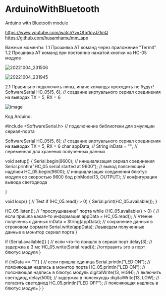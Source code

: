 # ArduinoWithBluetooth
Arduino with Bluetooth module

https://www.youtube.com/watch?v=Ofm1oyJZlmQ
https://github.com/husamhamu/mm_app



Важные моменты:
1.1 Прошивка АТ команд через приложение "Termit"
1.2 Прошивка АТ команд при постоянно нажатой кнопки на HC-05 модуле

![20221004_231506](https://user-images.githubusercontent.com/28355711/194029133-f7094cc8-172c-4cda-a446-4ce4ec32ba83.jpg)

![20221004_231945](https://user-images.githubusercontent.com/28355711/194029147-a28d0848-c929-485b-85d9-ba1adb805e95.jpg)

2.1 Правильно подключить пины, иначе команды проходить не будут!
SoftwareSerial HC_05(5, 6); // создание виртуального сериал соединения на выводах TX = 5, RX = 6

![image](https://user-images.githubusercontent.com/28355711/194028660-2f9b0d14-d227-4b15-9a22-7028275a27c3.png)

Код Arduino:
 
#include <SoftwareSerial.h> // подключение библиотеки для эмуляции сериал-порта
 
SoftwareSerial HC_05(5, 6); // создание виртуального сериал соединения на выводах TX = 5, RX = 6
char appData; //
String inData = ""; // переменная для хранения полученных данных
 
void setup()
{
  Serial.begin(9600); // инициализация сериал соединения
  Serial.println("HC_05 serial started at 9600"); // вывод поясняющей надписи
  HC_05.begin(9600); // инициализация соединения блютус модуля со скоростью 9600 бод
  pinMode(13, OUTPUT); // конфигурация вывода светодиода
 
}
 
void loop()
{
  // Test
  if (HC_05.read() > 0) {
    Serial.print(HC_05.available());
  }
 
  HC_05.listen();  // "прослушивание" порта
  while (HC_05.available() > 0) {   // если пришла какая-то информация
    appData = HC_05.read(); // чтение полученных данных
    inData = String(appData);  // сохранение данных в строковом формате
    Serial.write(appData); //выведем полученные данные в монитор сериал порта
  }
 
 
  if (Serial.available()) { // если что-то пришло в сериал порт
    delay(3); // задержка в 3 мс
    HC_05.write(Serial.read()); //отправить это в порт блютус модуля
  }
 
 
  if (inData == "1") { // если пришла единица
    Serial.println("LED ON"); // поясняющая надпись в монитор порта
    HC_05.println("LED ON"); // поясняющая надпись в блютус модуль
    digitalWrite(13, HIGH); // включить светодиод
    delay(500); // задержка в полсекунды
    digitalWrite(13, LOW); // погасить светодиод
    HC_05.println("LED OFF"); // поясняющая надпись в блютус модуль
  }
}
